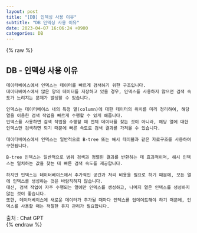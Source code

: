```yaml
---  
layout: post  
title: "[DB] 인덱싱 사용 이유"  
subtitle: "DB 인덱싱 사용 이유"  
date: 2023-04-07 16:06:24 +0900  
categories: DB  
---  
```

{% raw %}  
## DB - 인덱싱 사용 이유  
  
	데이터베이스에서 인덱스는 데이터를 빠르게 검색하기 위한 구조입니다.  
	데이터베이스에서 많은 양의 데이터를 저장하고 있을 경우, 인덱스를 사용하지 않으면 검색 속도가 느려지는 문제가 발생할 수 있습니다.  
  
	인덱스는 데이터베이스 내의 특정 열(column)에 대한 데이터의 위치를 미리 정리하여, 해당 열을 이용한 검색 작업을 빠르게 수행할 수 있게 해줍니다.  
	인덱스를 사용하면 검색 작업을 수행할 때 전체 데이터를 찾는 것이 아니라, 해당 열에 대한 인덱스만 검색하면 되기 때문에 빠른 속도로 검색 결과를 가져올 수 있습니다.  
  
	데이터베이스에서 인덱스는 일반적으로 B-tree 또는 해시 테이블과 같은 자료구조를 사용하여 구현됩니다.  
  
	B-tree 인덱스는 일반적으로 범위 검색과 정렬된 결과를 반환하는 데 효과적이며, 해시 인덱스는 일치하는 값을 찾는 데 빠른 검색 속도를 제공합니다.  
  
	하지만 인덱스는 데이터베이스에서 추가적인 공간과 처리 비용을 필요로 하기 때문에, 모든 열에 인덱스를 생성하는 것은 바람직하지 않습니다.  
	대신, 검색 작업이 자주 수행되는 열에만 인덱스를 생성하고, 나머지 열은 인덱스를 생성하지 않는 것이 좋습니다.  
	또한, 데이터베이스에 새로운 데이터가 추가될 때마다 인덱스를 업데이트해야 하기 때문에, 인덱스를 사용할 때는 적절한 유지 관리가 필요합니다.  
  
출처 : Chat GPT  
{% endraw %}